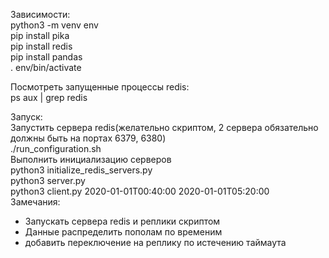 Зависимости:  
python3 -m venv env  
pip install pika  
pip install redis   
pip install pandas   
. env/bin/activate  

Посмотреть запущенные процессы redis:  
ps aux | grep redis  
  
Запуск:  
Запустить сервера redis(желательно скриптом, 2 сервера обязательно должны быть на портах 6379, 6380)    
./run_configuration.sh    
Выполнить инициализацию серверов   
python3 initialize_redis_servers.py   
python3 server.py   
python3 client.py 2020-01-01T00:40:00 2020-01-01T05:20:00     
Замечания:   
- Запускать сервера redis  и реплики скриптом    
- Данные распределить пополам по временим   
- добавить переключение на реплику по истечению таймаута   

